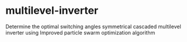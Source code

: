 # multilevel-inverter
Determine the optimal switching angles symmetrical cascaded multilevel inverter using Improved particle swarm optimization algorithm
